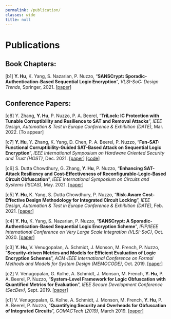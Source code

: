 ```yaml
---
permalink: /publication/
classes: wide
title: null
---
```


# Publications

## Book Chapters:

[b1] **Y. Hu**, K. Yang, S. Nazarian, P. Nuzzo, “**SANSCrypt: Sporadic-Authentication-Based Sequential Logic Encryption**”, *VLSI-SoC: Design Trends*, Springer, 2021. [[paper]](https://link.springer.com/chapter/10.1007/978-3-030-81641-4_12)

## Conference Papers: 

[c8] Y. Zhang, **Y. Hu**, P. Nuzzo, P. A. Beerel, “**TriLock: IC Protection with Tunable Corruptibility and Resilience to SAT and Removal Attacks**”, *IEEE Design, Automation & Test in Europe Conference & Exhibition (DATE)*, Mar. 2022. \[To appear\]

[c7] **Y. Hu**, Y. Zhang, K. Yang, D. Chen, P. A. Beerel, P. Nuzzo, “**Fun-SAT: Functional Corruptibility-Guided SAT-Based Attack on Sequential Logic Encryption**”, *IEEE International Symposium on Hardware Oriented Security and Trust (HOST)*, Dec. 2021. [[paper]](https://arxiv.org/abs/2108.04892) [[code]](https://github.com/descyphy/Fun-SAT)

[c6] S. Dutta Chowdhury, G. Zhang, **Y. Hu**, P. Nuzzo, “**Enhancing SAT-Attack Resiliency and Cost-Effectiveness of Reconfigurable-Logic-Based Circuit Obfuscation**”, *IEEE International Symposium on Circuits and Systems (ISCAS)*, May. 2021. [[paper]](https://ieeexplore.ieee.org/abstract/document/9401458)

[c5] **Y. Hu**, K. Yang, S. Dutta Chowdhury, P. Nuzzo, “**Risk-Aware Cost-Effective Design Methodology for Integrated Circuit Locking**”, *IEEE Design, Automation & Test in Europe Conference & Exhibition (DATE)*, Feb. 2021. [[paper]](https://ieeexplore.ieee.org/abstract/document/9473956)

[c4] **Y. Hu**, K. Yang, S. Nazarian, P. Nuzzo, “**SANSCrypt: A Sporadic-Authentication-Based Sequential Logic Encryption Scheme**”, *IFIP/IEEE International Conference on Very Large Scale Integration (VLSI-SoC)*, Oct. 2020. [[paper]](https://ieeexplore.ieee.org/document/9344079)

[c3] **Y. Hu**, V. Venugopalan, A. Schmidt, J. Monson, M. French, P. Nuzzo, “**Security-driven Metrics and Models for Efficient Evaluation of Logic Encryption Schemes**”, *ACM-IEEE International Conference on Formal Methods and Models for System Design (MEMOCODE)*, Oct. 2019. [[paper]](https://dl.acm.org/doi/abs/10.1145/3359986.3361207)

[c2] V. Venugopalan, G. Kolhe, A. Schmidt, J. Monson, M. French, **Y. Hu**, P. A. Beerel, P. Nuzzo, “**System-Level Framework for Logic Obfuscation with Quantified Metrics for Evaluation**”, *IEEE Secure Development Conference (SecDev)*, Sept. 2019. [[paper]](https://ieeexplore.ieee.org/abstract/document/8901558)

[c1] V. Venugopalan, G. Kolhe, A. Schmidt, J. Monson, M. French, **Y. Hu**, P. A. Beerel, P. Nuzzo, “**Quantifying Security and Overheads for Obfuscation of Integrated Circuits**”, *GOMACTech (2019)*, March 2019. [[paper]](https://apps.dtic.mil/sti/citations/AD1075410)
